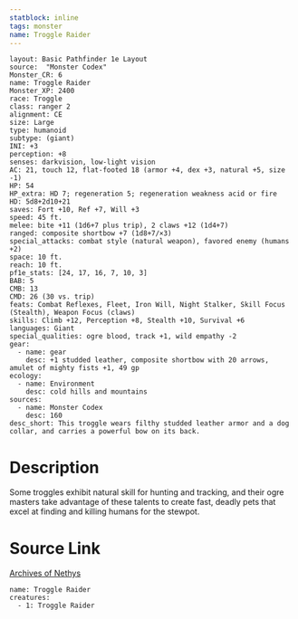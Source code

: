 ```yaml
---
statblock: inline
tags: monster
name: Troggle Raider
---
```

```statblock
layout: Basic Pathfinder 1e Layout
source:  "Monster Codex"
Monster_CR: 6
name: Troggle Raider
Monster_XP: 2400
race: Troggle
class: ranger 2
alignment: CE
size: Large
type: humanoid
subtype: (giant)
INI: +3
perception: +8
senses: darkvision, low-light vision
AC: 21, touch 12, flat-footed 18 (armor +4, dex +3, natural +5, size -1)
HP: 54
HP_extra: HD 7; regeneration 5; regeneration weakness acid or fire
HD: 5d8+2d10+21
saves: Fort +10, Ref +7, Will +3
speed: 45 ft.
melee: bite +11 (1d6+7 plus trip), 2 claws +12 (1d4+7)
ranged: composite shortbow +7 (1d8+7/×3)
special_attacks: combat style (natural weapon), favored enemy (humans +2)
space: 10 ft.
reach: 10 ft.
pf1e_stats: [24, 17, 16, 7, 10, 3]
BAB: 5
CMB: 13
CMD: 26 (30 vs. trip)
feats: Combat Reflexes, Fleet, Iron Will, Night Stalker, Skill Focus (Stealth), Weapon Focus (claws)
skills: Climb +12, Perception +8, Stealth +10, Survival +6
languages: Giant
special_qualities: ogre blood, track +1, wild empathy -2
gear:
  - name: gear
    desc: +1 studded leather, composite shortbow with 20 arrows, amulet of mighty fists +1, 49 gp
ecology:
  - name: Environment
    desc: cold hills and mountains
sources:
  - name: Monster Codex
    desc: 160
desc_short: This troggle wears filthy studded leather armor and a dog collar, and carries a powerful bow on its back.
```
# Description
Some troggles exhibit natural skill for hunting and tracking, and their ogre masters take advantage of these talents to create fast, deadly pets that excel at finding and killing humans for the stewpot.
# Source Link
[Archives of Nethys](https://aonprd.com/MonsterDisplay.aspx?ItemName=Troggle%20Raider)
```encounter-table
name: Troggle Raider
creatures:
  - 1: Troggle Raider
```
